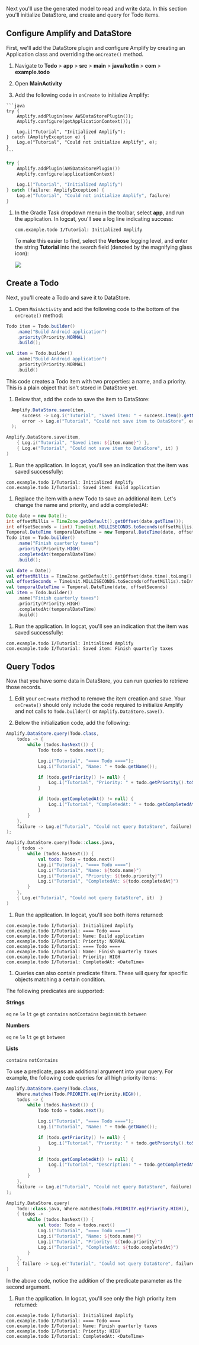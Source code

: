 Next you'll use the generated model to read and write data. In this section you'll initialize DataStore, and create and query for Todo items.

## Configure Amplify and DataStore

First, we'll add the DataStore plugin and configure Amplify by creating an Application class and overriding the `onCreate()` method.

1. Navigate to **Todo** > **app** > **src** > **main** > **java/kotlin** > **com** > **example.todo**

1. Open **MainActivity**

1. Add the following code in `onCreate` to initialize Amplify:

  <amplify-block-switcher>
  <amplify-block name="Java">
  
    ```java
    try {
        Amplify.addPlugin(new AWSDataStorePlugin());
        Amplify.configure(getApplicationContext());

        Log.i("Tutorial", "Initialized Amplify");
    } catch (AmplifyException e) {
        Log.e("Tutorial", "Could not initialize Amplify", e);
    }
    ```

  </amplify-block>

  <amplify-block name="Kotlin">

  ```kotlin
  try {
      Amplify.addPlugin(AWSDataStorePlugin())
      Amplify.configure(applicationContext)

      Log.i("Tutorial", "Initialized Amplify")
  } catch (failure: AmplifyException) {
      Log.e("Tutorial", "Could not initialize Amplify", failure)
  }
  ```

  </amplify-block>
  </amplify-block-switcher>

1. In the Gradle Task dropdown menu in the toolbar, select **app**, and run the application. In logcat, you'll see a log line indicating success:

    ```console
    com.example.todo I/Tutorial: Initialized Amplify
    ```

    To make this easier to find, select the **Verbose** logging level, and enter the string **Tutorial** into the search field (denoted by the magnifying glass icon):

    ![](~/images/lib/getting-started/android/set-up-android-studio-logcat-setup.gif)

## Create a Todo

Next, you'll create a Todo and save it to DataStore.

1. Open `MainActivity` and add the following code to the bottom of the `onCreate()` method:

  <amplify-block-switcher>
  <amplify-block name="Java">

  ```java
  Todo item = Todo.builder()
      .name("Build Android application")
      .priority(Priority.NORMAL)
      .build();
  ```

  </amplify-block>

  <amplify-block name="Kotlin">

  ```kotlin
  val item = Todo.builder()
      .name("Build Android application")
      .priority(Priority.NORMAL)
      .build()
  ```

  </amplify-block>
  </amplify-block-switcher>

  This code creates a Todo item with two properties: a name, and a priority. This is a plain object that isn't stored in DataStore yet.

1. Below that, add the code to save the item to DataStore:

  <amplify-block-switcher>
  <amplify-block name="Java">

  ```java
    Amplify.DataStore.save(item,
        success -> Log.i("Tutorial", "Saved item: " + success.item().getName()),
        error -> Log.e("Tutorial", "Could not save item to DataStore", error)
    );
  ```

  </amplify-block>

  <amplify-block name="Kotlin">

  ```kotlin
  Amplify.DataStore.save(item,
      { Log.i("Tutorial", "Saved item: ${item.name}") },
      { Log.e("Tutorial", "Could not save item to DataStore", it) }
  )
  ```

  </amplify-block>
  </amplify-block-switcher>

1. Run the application. In logcat, you'll see an indication that the item was saved successfully:

  ```console
  com.example.todo I/Tutorial: Initialized Amplify
  com.example.todo I/Tutorial: Saved item: Build application
  ```

1. Replace the item with a new Todo to save an additional item. Let's change the name and priority, and add a completedAt:

  <amplify-block-switcher>
  <amplify-block name="Java">

  ```java
  Date date = new Date();
  int offsetMillis = TimeZone.getDefault().getOffset(date.getTime());
  int offsetSeconds = (int) TimeUnit.MILLISECONDS.toSeconds(offsetMillis);
  Temporal.DateTime temporalDateTime = new Temporal.DateTime(date, offsetSeconds);
  Todo item = Todo.builder()
      .name("Finish quarterly taxes")
      .priority(Priority.HIGH)
      .completedAt(temporalDateTime)
      .build();
  ```

  </amplify-block>

  <amplify-block name="Kotlin">

  ```kotlin
  val date = Date()
  val offsetMillis = TimeZone.getDefault().getOffset(date.time).toLong()
  val offsetSeconds = TimeUnit.MILLISECONDS.toSeconds(offsetMillis).toInt()
  val temporalDateTime = Temporal.DateTime(date, offsetSeconds)
  val item = Todo.builder()
      .name("Finish quarterly taxes")
      .priority(Priority.HIGH)
      .completedAt(temporalDateTime)
      .build()
  ```

  </amplify-block>
  </amplify-block-switcher>

1. Run the application. In logcat, you'll see an indication that the item was saved successfully:

  ```console
  com.example.todo I/Tutorial: Initialized Amplify
  com.example.todo I/Tutorial: Saved item: Finish quarterly taxes
  ```

## Query Todos

Now that you have some data in DataStore, you can run queries to retrieve those records.

1. Edit your `onCreate` method to remove the item creation and save. Your `onCreate()` should only include the code required to initialize Amplify and not calls to `Todo.builder()` or `Amplify.DataStore.save()`.

1. Below the initialization code, add the following:

  <amplify-block-switcher>
  <amplify-block name="Java">

  ```java
  Amplify.DataStore.query(Todo.class,
      todos -> {
          while (todos.hasNext()) {
              Todo todo = todos.next();

              Log.i("Tutorial", "==== Todo ====");
              Log.i("Tutorial", "Name: " + todo.getName());

              if (todo.getPriority() != null) {
                  Log.i("Tutorial", "Priority: " + todo.getPriority().toString());
              }

              if (todo.getCompletedAt() != null) {
                  Log.i("Tutorial", "CompletedAt: " + todo.getCompletedAt().toString());
              }
          }
      },
      failure -> Log.e("Tutorial", "Could not query DataStore", failure)
  );
  ```

  </amplify-block>

  <amplify-block name="Kotlin">

  ```kotlin
  Amplify.DataStore.query(Todo::class.java,
      { todos ->
          while (todos.hasNext()) {
              val todo: Todo = todos.next()
              Log.i("Tutorial", "==== Todo ====")
              Log.i("Tutorial", "Name: ${todo.name}")
              Log.i("Tutorial", "Priority: ${todo.priority}")
              Log.i("Tutorial", "CompletedAt: ${todo.completedAt}")
          }
      },
      { Log.e("Tutorial", "Could not query DataStore", it)  }
  )
  ```

  </amplify-block>
  </amplify-block-switcher>

1. Run the application. In logcat, you'll see both items returned:

  ```console
  com.example.todo I/Tutorial: Initialized Amplify
  com.example.todo I/Tutorial: ==== Todo ====
  com.example.todo I/Tutorial: Name: Build application
  com.example.todo I/Tutorial: Priority: NORMAL
  com.example.todo I/Tutorial: ==== Todo ====
  com.example.todo I/Tutorial: Name: Finish quarterly taxes
  com.example.todo I/Tutorial: Priority: HIGH
  com.example.todo I/Tutorial: CompletedAt: <DateTime>
  ```

1. Queries can also contain predicate filters. These will query for specific objects matching a certain condition.

  The following predicates are supported:

  **Strings**
  
  `eq` `ne` `le` `lt` `ge` `gt` `contains` `notContains` `beginsWith` `between`

  **Numbers**

  `eq` `ne` `le` `lt` `ge` `gt` `between`

  **Lists**

  `contains` `notContains`

  To use a predicate, pass an additional argument into your query. For example, the following code queries for all high priority items:

  <amplify-block-switcher>
  <amplify-block name="Java">

  ```java
  Amplify.DataStore.query(Todo.class,
      Where.matches(Todo.PRIORITY.eq(Priority.HIGH)),
      todos -> {
          while (todos.hasNext()) {
              Todo todo = todos.next();

              Log.i("Tutorial", "==== Todo ====");
              Log.i("Tutorial", "Name: " + todo.getName());

              if (todo.getPriority() != null) {
                  Log.i("Tutorial", "Priority: " + todo.getPriority().toString());
              }

              if (todo.getCompletedAt() != null) {
                  Log.i("Tutorial", "Description: " + todo.getCompletedAt().toString());
              }
          }
      },
      failure -> Log.e("Tutorial", "Could not query DataStore", failure)
  );
  ```

  </amplify-block>

  <amplify-block name="Kotlin">

  ```kotlin
  Amplify.DataStore.query(
      Todo::class.java, Where.matches(Todo.PRIORITY.eq(Priority.HIGH)),
      { todos ->
          while (todos.hasNext()) {
              val todo: Todo = todos.next()
              Log.i("Tutorial", "==== Todo ====")
              Log.i("Tutorial", "Name: ${todo.name}")
              Log.i("Tutorial", "Priority: ${todo.priority}")
              Log.i("Tutorial", "CompletedAt: ${todo.completedAt}")
          }
      },
      { failure -> Log.e("Tutorial", "Could not query DataStore", failure) }
  )
  ```

  </amplify-block>
  </amplify-block-switcher>

  In the above code, notice the addition of the predicate parameter as the second argument.

1. Run the application. In logcat, you'll see only the high priority item returned:

  ```console
  com.example.todo I/Tutorial: Initialized Amplify
  com.example.todo I/Tutorial: ==== Todo ====
  com.example.todo I/Tutorial: Name: Finish quarterly taxes
  com.example.todo I/Tutorial: Priority: HIGH
  com.example.todo I/Tutorial: CompletedAt: <DateTime>
  ```
